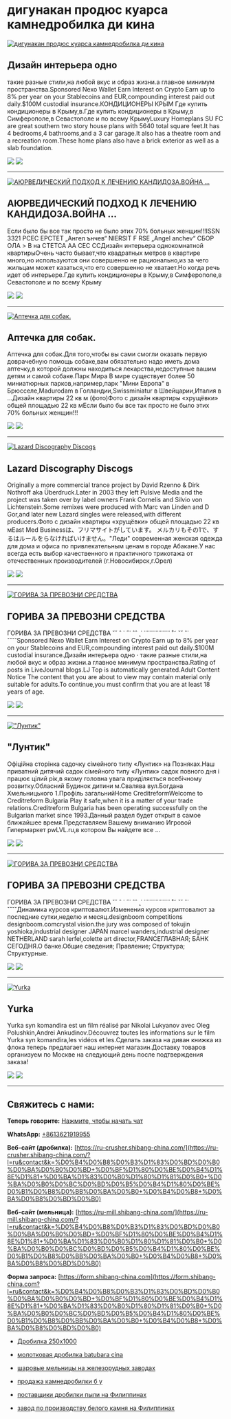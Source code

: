 # дигунакан продюс куарса камнедробилка ди кина

<a href="https://swt.shibang-china.com/?l=ru&img&k=%D0%B4%D0%B8%D0%B3%D1%83%D0%BD%D0%B0%D0%BA%D0%B0%D0%BD+%D0%BF%D1%80%D0%BE%D0%B4%D1%8E%D1%81+%D0%BA%D1%83%D0%B0%D1%80%D1%81%D0%B0+%D0%BA%D0%B0%D0%BC%D0%BD%D0%B5%D0%B4%D1%80%D0%BE%D0%B1%D0%B8%D0%BB%D0%BA%D0%B0+%D0%B4%D0%B8+%D0%BA%D0%B8%D0%BD%D0%B0" target="_blank">![дигунакан продюс куарса камнедробилка ди кина](http://static.shibang-china.com/all-800x300/17.jpg)</a>

## Дизайн интерьера одно
такие разные стили,на любой вкус и образ жизни.а главное минимум пространства.Sponsored Nexo Wallet Earn Interest on Crypto Earn up to 8% per year on your Stablecoins and EUR,compounding interest paid out daily.$100M custodial insurance.КОНДИЦИОНЕРЫ КРЫМ Где купить кондиционеры в Крыму,в.Где купить кондиционеры в Крыму,в Симферополе,в Севастополе и по всему КрымуLuxury Homeplans SU FC are great southern two story house plans with 5640 total square feet.It has 4 bedrooms,4 bathrooms,and a 3 car garage.It also has a theatre room and a recreation room.These home plans also have a brick exterior as well as a slab foundation.


<a href="https://whatsapp.shibangsoft.com/WhatsApp.php" target="_blank" title="WhatsApp">![](http://static.shibang-china.com/icon/whatsapp.png)</a> <a href="https://swt.shibang-china.com/?l=ru&icon&k=%D0%B4%D0%B8%D0%B3%D1%83%D0%BD%D0%B0%D0%BA%D0%B0%D0%BD+%D0%BF%D1%80%D0%BE%D0%B4%D1%8E%D1%81+%D0%BA%D1%83%D0%B0%D1%80%D1%81%D0%B0+%D0%BA%D0%B0%D0%BC%D0%BD%D0%B5%D0%B4%D1%80%D0%BE%D0%B1%D0%B8%D0%BB%D0%BA%D0%B0+%D0%B4%D0%B8+%D0%BA%D0%B8%D0%BD%D0%B0" target="_blank">![](http://static.shibang-china.com/icon/chat-ru.png)</a>

---

<a href="https://swt.shibang-china.com/?l=ru&img&k=%D0%B4%D0%B8%D0%B3%D1%83%D0%BD%D0%B0%D0%BA%D0%B0%D0%BD+%D0%BF%D1%80%D0%BE%D0%B4%D1%8E%D1%81+%D0%BA%D1%83%D0%B0%D1%80%D1%81%D0%B0+%D0%BA%D0%B0%D0%BC%D0%BD%D0%B5%D0%B4%D1%80%D0%BE%D0%B1%D0%B8%D0%BB%D0%BA%D0%B0+%D0%B4%D0%B8+%D0%BA%D0%B8%D0%BD%D0%B0" target="_blank">![АЮРВЕДИЧЕСКИЙ ПОДХОД К ЛЕЧЕНИЮ КАНДИДОЗА.ВОЙНА …](http://static.shibang-china.com/all-800x300/399.jpg)</a>

## АЮРВЕДИЧЕСКИЙ ПОДХОД К ЛЕЧЕНИЮ КАНДИДОЗА.ВОЙНА …
Если было бы все так просто не было этих 70% больных женщин!!!ISSN 3321 РСЕС ЕРСТЕТ „Ангел ънчев“ NIERSIT F RSE „Angel anchev“ СБОР ОЛА &gt; B на СТЕТСА АА СЕС ССДизайн интерьера однокомнатной квартирыОчень часто бывает,что квадратных метров в квартире много,но используются они совершенно не рационально,из за чего жильцам может казаться,что его совершенно не хватает.Но когда речь идет об интерьере.Где купить кондиционеры в Крыму,в Симферополе,в Севастополе и по всему Крыму


<a href="https://whatsapp.shibangsoft.com/WhatsApp.php" target="_blank" title="WhatsApp">![](http://static.shibang-china.com/icon/whatsapp.png)</a> <a href="https://swt.shibang-china.com/?l=ru&icon&k=%D0%B4%D0%B8%D0%B3%D1%83%D0%BD%D0%B0%D0%BA%D0%B0%D0%BD+%D0%BF%D1%80%D0%BE%D0%B4%D1%8E%D1%81+%D0%BA%D1%83%D0%B0%D1%80%D1%81%D0%B0+%D0%BA%D0%B0%D0%BC%D0%BD%D0%B5%D0%B4%D1%80%D0%BE%D0%B1%D0%B8%D0%BB%D0%BA%D0%B0+%D0%B4%D0%B8+%D0%BA%D0%B8%D0%BD%D0%B0" target="_blank">![](http://static.shibang-china.com/icon/chat-ru.png)</a>

---

<a href="https://swt.shibang-china.com/?l=ru&img&k=%D0%B4%D0%B8%D0%B3%D1%83%D0%BD%D0%B0%D0%BA%D0%B0%D0%BD+%D0%BF%D1%80%D0%BE%D0%B4%D1%8E%D1%81+%D0%BA%D1%83%D0%B0%D1%80%D1%81%D0%B0+%D0%BA%D0%B0%D0%BC%D0%BD%D0%B5%D0%B4%D1%80%D0%BE%D0%B1%D0%B8%D0%BB%D0%BA%D0%B0+%D0%B4%D0%B8+%D0%BA%D0%B8%D0%BD%D0%B0" target="_blank">![Аптечка для собак.](http://static.shibang-china.com/all-800x300/1130.jpg)</a>

## Аптечка для собак.
Аптечка для собак.Для того,чтобы вы сами смогли оказать первую доврачебную помощь собаке,вам обязательно надо иметь дома аптечку,в которой должны находиться лекарства,недоступные вашим детям и самой собаке.Парк Мира В мире существует более 50 миниатюрных парков,например,парк &quot;Мини Европа&quot; в Брюсселе,Madurodam в Голландии,Swissminiatur в Швейцарии,Италия в …Дизайн квартиры 22 кв м (фото)Фото с дизайн квартиры &#171;хрущёвки&#187; общей площадью 22 кв мЕсли было бы все так просто не было этих 70% больных женщин!!!


<a href="https://whatsapp.shibangsoft.com/WhatsApp.php" target="_blank" title="WhatsApp">![](http://static.shibang-china.com/icon/whatsapp.png)</a> <a href="https://swt.shibang-china.com/?l=ru&icon&k=%D0%B4%D0%B8%D0%B3%D1%83%D0%BD%D0%B0%D0%BA%D0%B0%D0%BD+%D0%BF%D1%80%D0%BE%D0%B4%D1%8E%D1%81+%D0%BA%D1%83%D0%B0%D1%80%D1%81%D0%B0+%D0%BA%D0%B0%D0%BC%D0%BD%D0%B5%D0%B4%D1%80%D0%BE%D0%B1%D0%B8%D0%BB%D0%BA%D0%B0+%D0%B4%D0%B8+%D0%BA%D0%B8%D0%BD%D0%B0" target="_blank">![](http://static.shibang-china.com/icon/chat-ru.png)</a>

---

<a href="https://swt.shibang-china.com/?l=ru&img&k=%D0%B4%D0%B8%D0%B3%D1%83%D0%BD%D0%B0%D0%BA%D0%B0%D0%BD+%D0%BF%D1%80%D0%BE%D0%B4%D1%8E%D1%81+%D0%BA%D1%83%D0%B0%D1%80%D1%81%D0%B0+%D0%BA%D0%B0%D0%BC%D0%BD%D0%B5%D0%B4%D1%80%D0%BE%D0%B1%D0%B8%D0%BB%D0%BA%D0%B0+%D0%B4%D0%B8+%D0%BA%D0%B8%D0%BD%D0%B0" target="_blank">![Lazard Discography Discogs](http://static.shibang-china.com/all-800x300/1151.jpg)</a>

## Lazard Discography Discogs
Originally a more commercial trance project by David Rzenno &amp; Dirk Nothroff aka &#220;berdruck.Later in 2003 they left Pulsive Media and the project was taken over by label owners Frank Cornelis and Silvio von Lichtenstein.Some remixes were produced with Marc van Linden and D Gor,and later new Lazard singles were released,with different producers.Фото с дизайн квартиры &#171;хрущёвки&#187; общей площадью 22 кв мEast Med Businessは、フリマサイトがしています。 メルカリもその1で、するはルールをらなければいけません。&quot;Леди&quot; современная женская одежда для дома и офиса по привлекательным ценам в городе Абакане.У нас всегда есть выбор качественного и практичного трикотажа от отечественных производителей (г.Новосибирск,г.Орел)


<a href="https://whatsapp.shibangsoft.com/WhatsApp.php" target="_blank" title="WhatsApp">![](http://static.shibang-china.com/icon/whatsapp.png)</a> <a href="https://swt.shibang-china.com/?l=ru&icon&k=%D0%B4%D0%B8%D0%B3%D1%83%D0%BD%D0%B0%D0%BA%D0%B0%D0%BD+%D0%BF%D1%80%D0%BE%D0%B4%D1%8E%D1%81+%D0%BA%D1%83%D0%B0%D1%80%D1%81%D0%B0+%D0%BA%D0%B0%D0%BC%D0%BD%D0%B5%D0%B4%D1%80%D0%BE%D0%B1%D0%B8%D0%BB%D0%BA%D0%B0+%D0%B4%D0%B8+%D0%BA%D0%B8%D0%BD%D0%B0" target="_blank">![](http://static.shibang-china.com/icon/chat-ru.png)</a>

---

<a href="https://swt.shibang-china.com/?l=ru&img&k=%D0%B4%D0%B8%D0%B3%D1%83%D0%BD%D0%B0%D0%BA%D0%B0%D0%BD+%D0%BF%D1%80%D0%BE%D0%B4%D1%8E%D1%81+%D0%BA%D1%83%D0%B0%D1%80%D1%81%D0%B0+%D0%BA%D0%B0%D0%BC%D0%BD%D0%B5%D0%B4%D1%80%D0%BE%D0%B1%D0%B8%D0%BB%D0%BA%D0%B0+%D0%B4%D0%B8+%D0%BA%D0%B8%D0%BD%D0%B0" target="_blank">![ГОРИВА ЗА ПРЕВОЗНИ СРЕДСТВА](http://static.shibang-china.com/all-800x300/287.jpg)</a>

## ГОРИВА ЗА ПРЕВОЗНИ СРЕДСТВА
ГОРИВА ЗА ПРЕВОЗНИ СРЕДСТВА ˘ˇ ˆ ˙ ˝˙ ˆˆ ˛˙ ˙˙˙˙˙˙˙˙˙˙˙˙˙˙˙˙˙˙ ˚˜ ˘ˇ ˆ˙ ˇˆ˘˘Sponsored Nexo Wallet Earn Interest on Crypto Earn up to 8% per year on your Stablecoins and EUR,compounding interest paid out daily.$100M custodial insurance.Дизайн интерьера одно&nbsp;&#0183;&#32;такие разные стили,на любой вкус и образ жизни.а главное минимум пространства.Rating of posts in LiveJournal blogs.LJ Top is automatically generated.Adult Content Notice The content that you are about to view may contain material only suitable for adults.To continue,you must confirm that you are at least 18 years of age.


<a href="https://whatsapp.shibangsoft.com/WhatsApp.php" target="_blank" title="WhatsApp">![](http://static.shibang-china.com/icon/whatsapp.png)</a> <a href="https://swt.shibang-china.com/?l=ru&icon&k=%D0%B4%D0%B8%D0%B3%D1%83%D0%BD%D0%B0%D0%BA%D0%B0%D0%BD+%D0%BF%D1%80%D0%BE%D0%B4%D1%8E%D1%81+%D0%BA%D1%83%D0%B0%D1%80%D1%81%D0%B0+%D0%BA%D0%B0%D0%BC%D0%BD%D0%B5%D0%B4%D1%80%D0%BE%D0%B1%D0%B8%D0%BB%D0%BA%D0%B0+%D0%B4%D0%B8+%D0%BA%D0%B8%D0%BD%D0%B0" target="_blank">![](http://static.shibang-china.com/icon/chat-ru.png)</a>

---

<a href="https://swt.shibang-china.com/?l=ru&img&k=%D0%B4%D0%B8%D0%B3%D1%83%D0%BD%D0%B0%D0%BA%D0%B0%D0%BD+%D0%BF%D1%80%D0%BE%D0%B4%D1%8E%D1%81+%D0%BA%D1%83%D0%B0%D1%80%D1%81%D0%B0+%D0%BA%D0%B0%D0%BC%D0%BD%D0%B5%D0%B4%D1%80%D0%BE%D0%B1%D0%B8%D0%BB%D0%BA%D0%B0+%D0%B4%D0%B8+%D0%BA%D0%B8%D0%BD%D0%B0" target="_blank">![&quot;Лунтик&quot;](http://static.shibang-china.com/all-800x300/1333.jpg)</a>

## &quot;Лунтик&quot;
Офіційна сторінка садочку сімейного типу &#171;Лунтик&#187; на Позняках.Наш приватний дитячий садок сімейного типу &#171;Лунтик&#187; садок повного дня і працює цілий рік,в якому головна увага приділяється всебічному розвитку.Обласний Будинок дитини м.Свалява вул.Богдана Хмельницького 1.Профіль загальнийHome CreditreformWelcome to Creditreform Bulgaria Play it safe,when it is a matter of your trade relations.Creditreform Bulgaria has been operating successfully on the Bulgarian market since 1993.Данный раздел будет открыт в самое ближайшее время.Представляем Вашему вниманию Игровой Гипермаркет pwLVL.ru,в котором Вы найдете все …


<a href="https://whatsapp.shibangsoft.com/WhatsApp.php" target="_blank" title="WhatsApp">![](http://static.shibang-china.com/icon/whatsapp.png)</a> <a href="https://swt.shibang-china.com/?l=ru&icon&k=%D0%B4%D0%B8%D0%B3%D1%83%D0%BD%D0%B0%D0%BA%D0%B0%D0%BD+%D0%BF%D1%80%D0%BE%D0%B4%D1%8E%D1%81+%D0%BA%D1%83%D0%B0%D1%80%D1%81%D0%B0+%D0%BA%D0%B0%D0%BC%D0%BD%D0%B5%D0%B4%D1%80%D0%BE%D0%B1%D0%B8%D0%BB%D0%BA%D0%B0+%D0%B4%D0%B8+%D0%BA%D0%B8%D0%BD%D0%B0" target="_blank">![](http://static.shibang-china.com/icon/chat-ru.png)</a>

---

<a href="https://swt.shibang-china.com/?l=ru&img&k=%D0%B4%D0%B8%D0%B3%D1%83%D0%BD%D0%B0%D0%BA%D0%B0%D0%BD+%D0%BF%D1%80%D0%BE%D0%B4%D1%8E%D1%81+%D0%BA%D1%83%D0%B0%D1%80%D1%81%D0%B0+%D0%BA%D0%B0%D0%BC%D0%BD%D0%B5%D0%B4%D1%80%D0%BE%D0%B1%D0%B8%D0%BB%D0%BA%D0%B0+%D0%B4%D0%B8+%D0%BA%D0%B8%D0%BD%D0%B0" target="_blank">![ГОРИВА ЗА ПРЕВОЗНИ СРЕДСТВА](http://static.shibang-china.com/all-800x300/502.jpg)</a>

## ГОРИВА ЗА ПРЕВОЗНИ СРЕДСТВА
ГОРИВА ЗА ПРЕВОЗНИ СРЕДСТВА ˘ˇ ˆ ˙ ˝˙ ˆˆ ˛˙ ˙˙˙˙˙˙˙˙˙˙˙˙˙˙˙˙˙˙ ˚˜ ˘ˇ ˆ˙ ˇˆ˘˘Динамика курсов криптовалют.Изменения курсов криптовалют за последние сутки,неделю и месяц.designboom competitions designboom.comcrystal vision.the jury was composed of tokujin yoshioka,industrial designer JAPAN marcel wanders,industrial designer NETHERLAND sarah lerfel,colette art director,FRANCEГЛАВНАЯ; БАНК СЕГОДНЯ.О банке.Общие сведения; Правление; Структура; Структурные.


<a href="https://whatsapp.shibangsoft.com/WhatsApp.php" target="_blank" title="WhatsApp">![](http://static.shibang-china.com/icon/whatsapp.png)</a> <a href="https://swt.shibang-china.com/?l=ru&icon&k=%D0%B4%D0%B8%D0%B3%D1%83%D0%BD%D0%B0%D0%BA%D0%B0%D0%BD+%D0%BF%D1%80%D0%BE%D0%B4%D1%8E%D1%81+%D0%BA%D1%83%D0%B0%D1%80%D1%81%D0%B0+%D0%BA%D0%B0%D0%BC%D0%BD%D0%B5%D0%B4%D1%80%D0%BE%D0%B1%D0%B8%D0%BB%D0%BA%D0%B0+%D0%B4%D0%B8+%D0%BA%D0%B8%D0%BD%D0%B0" target="_blank">![](http://static.shibang-china.com/icon/chat-ru.png)</a>

---

<a href="https://swt.shibang-china.com/?l=ru&img&k=%D0%B4%D0%B8%D0%B3%D1%83%D0%BD%D0%B0%D0%BA%D0%B0%D0%BD+%D0%BF%D1%80%D0%BE%D0%B4%D1%8E%D1%81+%D0%BA%D1%83%D0%B0%D1%80%D1%81%D0%B0+%D0%BA%D0%B0%D0%BC%D0%BD%D0%B5%D0%B4%D1%80%D0%BE%D0%B1%D0%B8%D0%BB%D0%BA%D0%B0+%D0%B4%D0%B8+%D0%BA%D0%B8%D0%BD%D0%B0" target="_blank">![Yurka](http://static.shibang-china.com/all-800x300/1215.jpg)</a>

## Yurka
Yurka syn komandira est un film r&#233;alis&#233; par Nikolai Lukyanov avec Oleg Polushkin,Andrei Ankudinov.D&#233;couvrez toutes les informations sur le film Yurka syn komandira,les vid&#233;os et les.Сделать заказа на диван книжка из флока теперь предлагает наш интернет магазин.Доставку товаров организуем по Москве на следующий день после подтверждения заказа!

<a href="https://whatsapp.shibangsoft.com/WhatsApp.php" target="_blank" title="WhatsApp">![](http://static.shibang-china.com/icon/whatsapp.png)</a> <a href="https://swt.shibang-china.com/?l=ru&icon&k=%D0%B4%D0%B8%D0%B3%D1%83%D0%BD%D0%B0%D0%BA%D0%B0%D0%BD+%D0%BF%D1%80%D0%BE%D0%B4%D1%8E%D1%81+%D0%BA%D1%83%D0%B0%D1%80%D1%81%D0%B0+%D0%BA%D0%B0%D0%BC%D0%BD%D0%B5%D0%B4%D1%80%D0%BE%D0%B1%D0%B8%D0%BB%D0%BA%D0%B0+%D0%B4%D0%B8+%D0%BA%D0%B8%D0%BD%D0%B0" target="_blank">![](http://static.shibang-china.com/icon/chat-ru.png)</a>

---
## Свяжитесь с нами:

**Теперь говорите:** [Нажмите, чтобы начать чат](https://swt.shibang-china.com?l=ru&contact&k=%D0%B4%D0%B8%D0%B3%D1%83%D0%BD%D0%B0%D0%BA%D0%B0%D0%BD+%D0%BF%D1%80%D0%BE%D0%B4%D1%8E%D1%81+%D0%BA%D1%83%D0%B0%D1%80%D1%81%D0%B0+%D0%BA%D0%B0%D0%BC%D0%BD%D0%B5%D0%B4%D1%80%D0%BE%D0%B1%D0%B8%D0%BB%D0%BA%D0%B0+%D0%B4%D0%B8+%D0%BA%D0%B8%D0%BD%D0%B0)

**WhatsApp:**  [+8613621919955](https://whatsapp.shibangsoft.com/WhatsApp.php)

**Веб-сайт (дробилка):** [https://ru-crusher.shibang-china.com/](https://ru-crusher.shibang-china.com/?l=ru&contact&k=%D0%B4%D0%B8%D0%B3%D1%83%D0%BD%D0%B0%D0%BA%D0%B0%D0%BD+%D0%BF%D1%80%D0%BE%D0%B4%D1%8E%D1%81+%D0%BA%D1%83%D0%B0%D1%80%D1%81%D0%B0+%D0%BA%D0%B0%D0%BC%D0%BD%D0%B5%D0%B4%D1%80%D0%BE%D0%B1%D0%B8%D0%BB%D0%BA%D0%B0+%D0%B4%D0%B8+%D0%BA%D0%B8%D0%BD%D0%B0)

**Веб-сайт (мельница):** [https://ru-mill.shibang-china.com/](https://ru-mill.shibang-china.com/?l=ru&contact&k=%D0%B4%D0%B8%D0%B3%D1%83%D0%BD%D0%B0%D0%BA%D0%B0%D0%BD+%D0%BF%D1%80%D0%BE%D0%B4%D1%8E%D1%81+%D0%BA%D1%83%D0%B0%D1%80%D1%81%D0%B0+%D0%BA%D0%B0%D0%BC%D0%BD%D0%B5%D0%B4%D1%80%D0%BE%D0%B1%D0%B8%D0%BB%D0%BA%D0%B0+%D0%B4%D0%B8+%D0%BA%D0%B8%D0%BD%D0%B0)

**Форма запроса:** [https://form.shibang-china.com](https://form.shibang-china.com?l=ru&contact&k=%D0%B4%D0%B8%D0%B3%D1%83%D0%BD%D0%B0%D0%BA%D0%B0%D0%BD+%D0%BF%D1%80%D0%BE%D0%B4%D1%8E%D1%81+%D0%BA%D1%83%D0%B0%D1%80%D1%81%D0%B0+%D0%BA%D0%B0%D0%BC%D0%BD%D0%B5%D0%B4%D1%80%D0%BE%D0%B1%D0%B8%D0%BB%D0%BA%D0%B0+%D0%B4%D0%B8+%D0%BA%D0%B8%D0%BD%D0%B0)

* [Дробилка 250x1000](../133/%D0%94%D1%80%D0%BE%D0%B1%D0%B8%D0%BB%D0%BA%D0%B0%20250x1000.md)

* [молотковая дробилка batubara cina](../131/%D0%BC%D0%BE%D0%BB%D0%BE%D1%82%D0%BA%D0%BE%D0%B2%D0%B0%D1%8F%20%D0%B4%D1%80%D0%BE%D0%B1%D0%B8%D0%BB%D0%BA%D0%B0%20batubara%20cina.md)

* [шаровые мельницы на железорудных заводах](../135/%D1%88%D0%B0%D1%80%D0%BE%D0%B2%D1%8B%D0%B5%20%D0%BC%D0%B5%D0%BB%D1%8C%D0%BD%D0%B8%D1%86%D1%8B%20%D0%BD%D0%B0%20%D0%B6%D0%B5%D0%BB%D0%B5%D0%B7%D0%BE%D1%80%D1%83%D0%B4%D0%BD%D1%8B%D1%85%20%D0%B7%D0%B0%D0%B2%D0%BE%D0%B4%D0%B0%D1%85.md)

* [продажа камнедробилки б  у](../135/%D0%BF%D1%80%D0%BE%D0%B4%D0%B0%D0%B6%D0%B0%20%D0%BA%D0%B0%D0%BC%D0%BD%D0%B5%D0%B4%D1%80%D0%BE%D0%B1%D0%B8%D0%BB%D0%BA%D0%B8%20%D0%B1%20%20%D1%83.md)

* [поставщики дробилки пыли на Филиппинах](../135/%D0%BF%D0%BE%D1%81%D1%82%D0%B0%D0%B2%D1%89%D0%B8%D0%BA%D0%B8%20%D0%B4%D1%80%D0%BE%D0%B1%D0%B8%D0%BB%D0%BA%D0%B8%20%D0%BF%D1%8B%D0%BB%D0%B8%20%D0%BD%D0%B0%20%D0%A4%D0%B8%D0%BB%D0%B8%D0%BF%D0%BF%D0%B8%D0%BD%D0%B0%D1%85.md)

* [завод по производству белого камня на Филиппинах](../131/%D0%B7%D0%B0%D0%B2%D0%BE%D0%B4%20%D0%BF%D0%BE%20%D0%BF%D1%80%D0%BE%D0%B8%D0%B7%D0%B2%D0%BE%D0%B4%D1%81%D1%82%D0%B2%D1%83%20%D0%B1%D0%B5%D0%BB%D0%BE%D0%B3%D0%BE%20%D0%BA%D0%B0%D0%BC%D0%BD%D1%8F%20%D0%BD%D0%B0%20%D0%A4%D0%B8%D0%BB%D0%B8%D0%BF%D0%BF%D0%B8%D0%BD%D0%B0%D1%85.md)